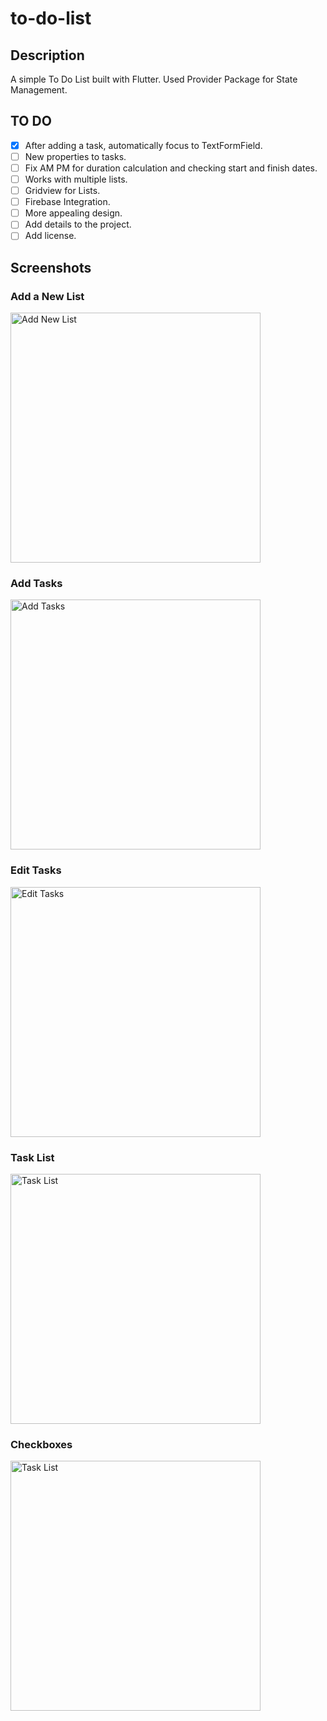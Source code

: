 # to-do-list

## Description

A simple To Do List built with Flutter. Used Provider Package for State Management.

## TO DO

* [X] After adding a task, automatically focus to TextFormField.
* [ ] New properties to tasks.
* [ ] Fix AM PM for duration calculation and checking start and finish dates.
* [ ] Works with multiple lists.
* [ ] Gridview for Lists. 
* [ ] Firebase Integration.
* [ ] More appealing design.
* [ ] Add details to the project.
* [ ] Add license.

## Screenshots

### Add a New List
<img src="https://user-images.githubusercontent.com/73590188/131883594-60bd5408-ab5d-4add-9a1c-5e42c34a63a7.png" alt="Add New List" width="400"/>

### Add Tasks

<img src="https://user-images.githubusercontent.com/73590188/131883750-eb7af8f7-6cbc-4289-afe4-0044bf692e2e.png" alt="Add Tasks" width="400"/>

### Edit Tasks

<img src="https://user-images.githubusercontent.com/73590188/131883853-8c30df57-afb5-47a8-896f-2e53c0c0ee72.png" alt="Edit Tasks" width="400"/>

### Task List

<img src="https://user-images.githubusercontent.com/73590188/131883915-ce7802c9-0fbc-4c57-ae76-8ef14ba97ea6.png" alt="Task List" width="400"/>

### Checkboxes

<img src="https://user-images.githubusercontent.com/73590188/131884030-bb993724-0ae8-4d46-9a66-d0b674074fc7.png" alt="Task List" width="400"/>
